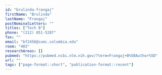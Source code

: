 ```yaml
---
id: "brulinda-frangaj"
firstName: "Brulinda"
lastName: "Frangaj"
postNominalLetters: ""
titles: ["Tech B"]
phone: "(212) 851-5287"
fax: ""
email: "bf2456@cumc.columbia.edu"
room: "403"
researchAreas: []
pubmed: "https://pubmed.ncbi.nlm.nih.gov/?term=Frangaj+B%5BAuthor%5D"
url: ""
tags: ["page-format::short", "publication-format::recent"]
---
```

